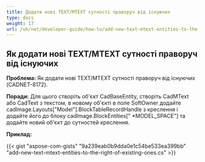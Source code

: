 ```yaml
---
title: Додати нові TEXT/MTEXT сутності праворуч від існуючих 
type: docs
weight: 17
url: /uk/net/developer-guide/how-to/add-new-text-mtext-entities-to-the-right-of-existing-ones/
---
```


## **Як додати нові TEXT/MTEXT сутності праворуч від існуючих**

**Проблема:** Як додати нові TEXT/MTEXT сутності праворуч від існуючих (CADNET-8172).

**Поради:** Для цього створіть об'єкт CadBaseEntity, створіть CadMText або CadText з текстом, в новому об'єкті в поле SoftOwner додайте cadImage.Layouts["Model"].BlockTableRecordHandle з креслення і додайте його до блоку cadImage.BlockEntities[" *MODEL_SPACE"] та додайте новий об'єкт до сутностей креслення.

**Приклад:**

{{< gist "aspose-com-gists" "9a239eab0b9dda0e1c54be533ea399bb" "add-new-text-mtext-entities-to-the-right-of-existing-ones.cs" >}}
